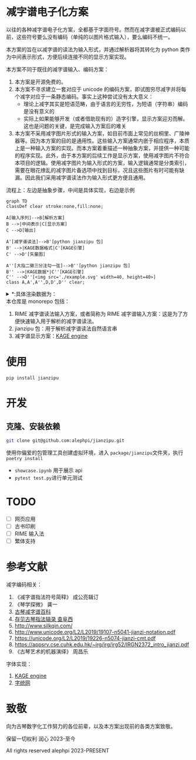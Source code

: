 # 减字谱电子化方案

以往的各种减字谱电子化方案，全都基于字面符号。然而在减字谱被正式编码以前，这些符号要么没有编码（单纯的以图片格式输入），要么编码不统一。

本方案的旨在以减字谱的读法为输入形式，并通过解析器将其转化为 python 类作为中间表示形式，方便后续连接不同的显示方案实现。

本方案不同于既往的减字谱输入、编码方案：

1. 本方案是开源免费的。
2. 本方案不寻求建立一套对应于 unicode 的编码方案，即试图穷尽减字并将每个减字对应于一条静态编码。事实上这种尝试没有太大意义：
   - 理论上减字其实是短语范畴，由于语言的无穷性，为短语（字符串）编码是没有意义的
   - 实际上如果能够开发（或者借助现有的）造字引擎，显示方案迎刃而解。这也是问题的关键，是完成输入方案后的难关
3. 本方案不采用减字图片形式的输入方案，如目前市面上常见的丝桐里、广陵神器等。因为本方案的目的是通用性。这些输入方案通常内嵌于相应程序，本质上是一种输入方案的实现。而本方案着重描述一种抽象方案，并提供一种可能的程序实现。此外，由于本方案的后续工作是显示方案，使用减字图片不符合本项目的逻辑。使用减字图片为输入形式的方案，输入逻辑通常是分类索引，需要在眼花缭乱的减字图片备选项中找到目标，况且这些图片有时可能有缺漏。因此我们采用减字谱读法作为输入形式更方便且通用。

流程上：左边是抽象步骤，中间是具体实现，右边是示例

```mermaid
graph TD
classDef clear stroke:none,fill:none;

A[输入序列]-->B[解析方案]
B -->|中间表示|C[显示方案]
C -->D[输出]

A'[减字谱读法]-->B'[python jianzipu 包]
B' -->|KAGE数据格式|C'[KAGE引擎]
C' -->D'[矢量图]

A''[大指二徽三分注勾一弦]-->B''[python jianzipu 包]
B'' -->|KAGE数据*|C''[KAGE引擎]
C'' -->D''[<img src='./example.svg' width=40, height=40>]
class A,A',A'',D,D',D'' clear;
```

<details>
<summary>*:具体渲染数据为：</summary>
1:0:0:11.2:28.0:77.6:28.0:nan:nan:nan:nan$2:0:7:41.6:5.6:44.0:54.8:11.2:75.2:nan:nan$2:7:8:40.0:32.4:60.0:44.8:69.6:63.2:nan:nan$1:0:0:99.2:9.6:180.8:9.6:nan:nan:nan:nan$1:0:0:88.4:30.8:191.6:30.8:nan:nan:nan:nan$1:0:0:95.0:47.8:185.0:47.8:nan:nan:nan:nan$1:0:0:105.2:59.8:174.8:59.8:nan:nan:nan:nan$1:0:0:88.4:72.6:191.6:72.6:nan:nan:nan:nan$2:7:8:26.04:79.4:47.04:84.09:56.28:93.47:nan:nan$2:7:8:10.08:110.22:32.76:114.91:41.16:124.28999999999999:nan:nan$2:7:8:11.76:155.11:41.16:161.14:37.8:189.28:nan:nan$2:32:7:33.6:166.5:36.96:158.45999999999998:72.24:110.89:nan:nan$2:0:7:101.3:77.39:94.3:112.9:71.2:140.37:nan:nan$1:0:2:95.0:98.16:181.8:98.16:nan:nan:nan:nan$2:22:4:181.8:98.16:177.6:167.17000000000002:162.9:187.94:nan:nan$1:0:0:96.386:139.08695:165.01399999999998:139.08695:nan:nan:nan:nan

</details>
本仓库是 monorepo 包括：

1. RIME 减字谱读法输入方案，或者简称为 RIME 减字谱输入方案：这是为了方便快速输入用于解析的减字谱读法。
2. jianzipu 包：用于解析减字谱读法自然语言串
3. 减字谱显示方案：[KAGE engine](https://github.com/kurgm/kage-engine)

# 使用

```
pip install jianzipu
```

# 开发

## 克隆、安装依赖

```bash
git clone git@github.com:alephpi/jianzipu.git
```

使用你偏爱的包管理工具创建虚拟环境，进入 `package/jianzipu`文件夹，执行 `poetry install`

- `showcase.ipynb` 用于展示 api
- `pytest test.py`进行单元测试

# TODO

- [ ] 网页应用
- [ ] 古书印刷
- [ ] RIME 输入法
- [ ] 繁体支持

# 参考文献

减字编码相关：

1. 《减字谱指法符号简释》 成公亮辑订
2. 《琴学探微》 龚一
3. [古琴减字谱百科](http://jianzipu.wikidot.com/)
4. [存见古琴指法辑录 查阜西](http://www.silkqin.com/11misc/images/zhadocs/zhazhifa.pdf)
5. http://www.silkqin.com/
6. http://www.unicode.org/L2/L2019/19107-n5041-jianzi-notation.pdf
7. https://unicode.org/L2/L2019/19226-n5074-jianzi-cmt.pdf
8. https://appsrv.cse.cuhk.edu.hk/~irg/irg/irg52/IRGN2372_intro_jianzi.pdf
9. 《古琴艺术的机器演绎》 周昌乐

字体实现：

1. [KAGE engine](https://github.com/kurgm/kage-engine)
2. [字统网](https://zi.tools/)

# 致敬

向为古琴数字化工作努力的各位前辈，以及本方案出现前的各类方案致敬。

保留一切权利 润心 2023-至今

All rights reserved alephpi 2023-PRESENT
